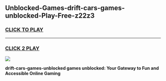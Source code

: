 
## Unblocked-Games-drift-cars-games-unblocked-Play-Free-z22z3
<h3>
<a href="https://premium76.site?title=drift-cars-games-unblocked&ref=20A">CLICK TO PLAY</a></h3>
<hr>

<h3>
<a href="https://premium76.site?title=drift-cars-games-unblocked&ref=20A">CLICK 2 PLAY</a>
  
</h3>

<a href="https://premium76.site?title=drift-cars-games-unblocked&ref=20A"><img src="https://clearcache.store/games.png"></a>


**drift-cars-games-unblocked games unblocked: Your Gateway to Fun and Accessible Online Gaming**
